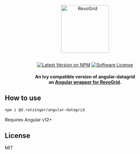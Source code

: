 <p align="center">
  <a href="https://revolist.github.io/revogrid">
    <img src="https://raw.githubusercontent.com/revolist/revogrid/master/assets/logo.svg" alt="RevoGrid" height="150" />
  </a>
</p>

##

<p align="center">
  <a href="https://www.npmjs.com/package/@d.ratzinger/angular-datagrid"><img src="https://img.shields.io/npm/v/@d.ratzinger/angular-datagrid" alt="Latest Version on NPM"/></a>
  <a href="https://github.com/revolist/revogrid/blob/master/LICENSE"><img src="https://img.shields.io/npm/l/@revolist/revogrid" alt="Software License"/></a>
</p>
<h4 align="center">An Ivy compatible version of angular-datagrid <br>an <a href="https://github.com/revolist/angular-datagrid" target="_blank">Angular wrapper for RevoGrid</a>.</h4>
</p>

## How to use

```bash
npm i @d.ratzinger/angular-datagrid
```

Requires Angular v12+

## License

MIT
